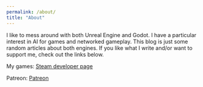 ```yaml
---
permalink: /about/
title: "About"
---
```


I like to mess around with both Unreal Engine and Godot. I have a particular interest in AI for games and networked gameplay. This blog is just some random articles about both engines. If you like what I write and/or want to support me, check out the links below.

My games: [Steam developer page](https://store.steampowered.com/developer/GnawPawStudios)

Patreon: [Patreon](https://patreon.com/user?u=122434641)